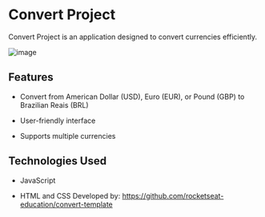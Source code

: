 # Convert Project

Convert Project is an application designed to convert currencies efficiently.

![image](https://github.com/user-attachments/assets/d85923dc-a551-499e-9a7d-e5af118e3e1b)

## Features

- Convert from American Dollar (USD), Euro (EUR), or Pound (GBP) to Brazilian Reais (BRL)

- User-friendly interface

- Supports multiple currencies

## Technologies Used

- JavaScript

- HTML and CSS Developed by: https://github.com/rocketseat-education/convert-template
